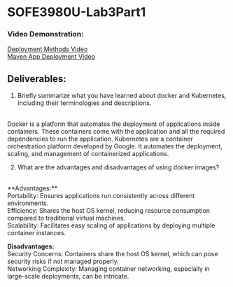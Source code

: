 ﻿# SOFE3980U-Lab3Part1

### Video Demonstration:
[Deployment Methods Video](https://youtu.be/WtUPrpcbWfQ) <br />
[Maven App Deployment Video](https://youtu.be/ubYN4CEpd68) <br />

## Deliverables:
1. Briefly summarize what you have learned about docker and Kubernetes, including their terminologies and descriptions. <br />
<br />
Docker is a platform that automates the deployment of applications inside containers. These containers come with the application and all the required dependencies to run the application.
Kubernetes are a container orchestration platform developed by Google. It automates the deployment, scaling, and management of containerized applications.


2. What are the advantages and disadvantages of using docker images? <br />
<br />
**Advantages:** <br />
Portability: Ensures applications run consistently across different environments. <br />
Efficiency: Shares the host OS kernel, reducing resource consumption compared to traditional virtual machines. <br />
Scalability: Facilitates easy scaling of applications by deploying multiple container instances. <br />

**Disadvantages:** <br />
Security Concerns: Containers share the host OS kernel, which can pose security risks if not managed properly. <br />
Networking Complexity: Managing container networking, especially in large-scale deployments, can be intricate. <br />

